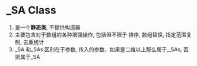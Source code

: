 # \_SA Class

1.  是一个**静态类**, 不提供构造器
2.  主要包含对于数组的各种增强操作, 包括但不限于 排序, 数组替换, 指定范围复制, 去重统计
3.  \_SA 和\_SAs 区别在于参数, 传入的参数，如果是二维以上那么属于,\_SAs, 否则属于\_SA 
